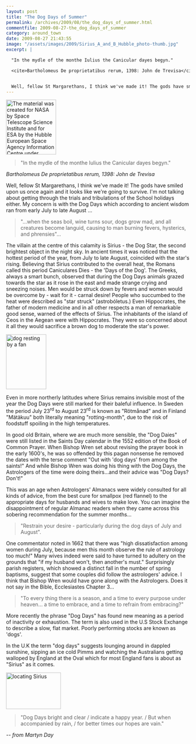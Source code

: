 ```yaml
---
layout: post
title: "The Dog Days of Summer"
permalink: /archives/2009/08/the_dog_days_of_summer.html
commentfile: 2009-08-27-the_dog_days_of_summer
category: around_town
date: 2009-08-27 21:43:55
image: "/assets/images/2009/Sirius_A_and_B_Hubble_photo-thumb.jpg"
excerpt: |

  "In the mydle of the monthe Iulius the Canicular dayes begyn."

  <cite>Bartholomeus De proprietatibus rerum, 1398: John de Trevisa</cite>


  Well, fellow St Margarethans, I think we've made it! The gods have smiled upon us once again and it looks like we're going to survive. I'm not talking about getting through the trials and tribulations of the School holidays either. My concern is with the Dog Days which according to ancient wisdom ran from early July to late August ...
---
```


<a href="/assets/images/2009/Sirius_A_and_B_Hubble_photo.jpg"><img src="/assets/images/2009/Sirius_A_and_B_Hubble_photo-thumb.jpg" width="137" height="150" alt="The material was created for NASA by Space Telescope Science Institute and for ESA by the Hubble European Space Agency Information Centre under Contract NAS5-26555." class="photo right" /></a>

> "In the mydle of the monthe Iulius the Canicular dayes begyn."

<cite>Bartholomeus De proprietatibus rerum, 1398: John de Trevisa</cite>

Well, fellow St Margarethans, I think we've made it! The gods have smiled upon us once again and it looks like we're going to survive. I'm not talking about getting through the trials and tribulations of the School holidays either. My concern is with the Dog Days which according to ancient wisdom ran from early July to late August ...

> "...when the seas boil, wine turns sour, dogs grow mad, and all creatures become languid, causing to man burning fevers, hysterics, and phrensies"...

The villain at the centre of this calamity is Sirius - the Dog Star, the second brightest object in the night sky. In ancient times it was noticed that the hottest period of the year, from July to late August, coincided with the star's rising. Believing that Sirius contributed to the overall heat, the Romans called this period Caniculares Dies - the 'Days of the Dog'. The Greeks, always a smart bunch, observed that during the Dog Days animals grazed towards the star as it rose in the east and made strange crying and sneezing noises. Men would be struck down by fevers and women would be overcome by - wait for it - carnal desire! People who succumbed to the heat were described as "star struck" (astrobóletus.) Even Hippocrates, the father of modern medicine and in all other respects a man of remarkable good sense, warned of the effects of Sirius. The inhabitants of the island of Ceos in the Aegean were with Hippocrates. They were so concerned about it all they would sacrifice a brown dog to moderate the star's power.

<a href="/assets/images/2009/dog_day.png"><img src="/assets/images/2009/dog_day-thumb.png" width="110" height="150" alt="dog resting by a fan"  class="photo right"/></a>

Even in more northerly latitudes where Sirius remains invisible most of the year the Dog Days were still marked for their baleful influence. In Sweden the period July 23<sup>rd</sup> to August 23<sup>rd</sup> is known as "Rötmånad" and in Finland "Mätäkuu" both literally meaning "rotting-month", due to the risk of foodstuff spoiling in the high temperatures.

In good old Britain, where we are much more sensible, the "Dog Daies" were still listed in the Saints Day calendar in the 1552 edition of the Book of Common Prayer. When Bishop Wren set about revising the prayer book in the early 1600's, he was so offended by this pagan nonsense he removed the dates with the terse comment "Out with 'dog days' from among the saints!" And while Bishop Wren was doing his thing with the Dog Days, the Astrologers of the time were doing theirs...and their advice was "Dog Days? Don't!"

This was an age when Astrologers' Almanacs were widely consulted for all kinds of advice, from the best cure for smallpox (red flannel) to the appropriate days for husbands and wives to make love. You can imagine the disappointment of regular Almanac readers when they came across this sobering recommendation for the summer months...

> "Restrain your desire - particularly during the dog days of July and August".

One commentator noted in 1662 that there was "high dissatisfaction among women during July, because men this month observe the rule of astrology too much!" Many wives indeed were said to have turned to adultery on the grounds that "if my husband won't, then another's must." Surprisingly parish registers, which showed a distinct fall in the number of spring baptisms, suggest that some couples did follow the astrologers' advice. I think that Bishop Wren would have gone along with the Astrologers. Does it not say in the Bible, Ecclesiastes Chapter 3...

> "To every thing there is a season, and a time to every purpose under heaven... a time to embrace, and a time to refrain from embracing?"

More recently the phrase "Dog Days" has found new meaning as a period of inactivity or exhaustion. The term is also used in the U.S Stock Exchange to describe a slow, flat market. Poorly performing stocks are known as 'dogs'.

In the U.K the term "dog days" suggests lounging around in dappled sunshine, sipping an ice cold Pimms and watching the Australians getting walloped by England at the Oval which for most England fans is about as "Sirius" as it comes.

<a href="/assets/images/2009/locating_sirius.png"><img src="/assets/images/2009/locating_sirius-thumb.png" width="150" height="100" alt="locating Sirius"   class="photo right" /></a>

> "Dog Days bright and clear / indicate a happy year. / But when accompanied by rain, / for better times our hopes are vain."

<cite>-- from Martyn Day</cite>
